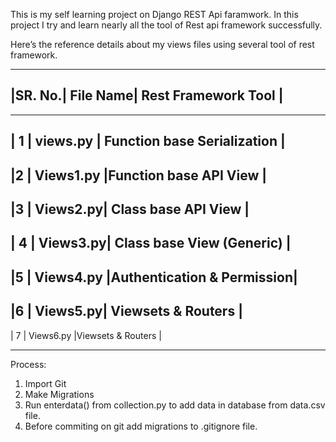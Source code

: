 This is my self learning project on Django REST Api faramwork. In this project I try and learn nearly all the tool of Rest api framework successfully.

Here’s the reference details about my views files using several tool of rest framework.

_______________________________________________
|SR. No.|
File Name|
Rest Framework Tool	      |
-----------------------------------------------
-----------------------------------------------
|
1	|
views.py |
Function base Serialization
|
-----------------------------------------------
|2	|
Views1.py
|Function base API View
     |
-----------------------------------------------
|3	|
Views2.py|
Class base API View	      |
-----------------------------------------------
|
4	|
Views3.py|
Class base View (Generic)  |
-----------------------------------------------
|5	|
Views4.py
|Authentication & Permission|
-----------------------------------------------
|6	|
Views5.py|
Viewsets & Routers	      |
-----------------------------------------------
|
7	|
Views6.py
|Viewsets & Routers	      |
_______________________________________________









Process:
1. Import Git
2. Make Migrations
3. Run enterdata() from collection.py to add data
	in database from data.csv file.
4. Before commiting on git add migrations to .gitignore 
	file.
